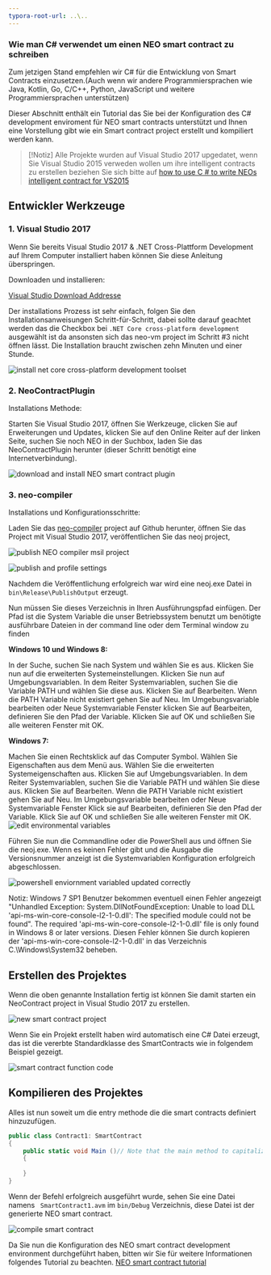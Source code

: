 ```yaml
---
typora-root-url: ..\..
---
```


### Wie man C# verwendet um einen NEO smart contract zu schreiben

Zum jetzigen Stand empfehlen wir C# für die Entwicklung von Smart Contracts einzusetzen.(Auch wenn wir andere Programmiersprachen wie Java, Kotlin, Go, C/C++, Python, JavaScript und weitere Programmiersprachen unterstützen)

Dieser Abschnitt enthält ein Tutorial das Sie bei der Konfiguration des C# development enviroment für NEO smart contracts unterstützt und Ihnen eine Vorstellung gibt wie ein Smart contract project erstellt und kompiliert werden kann. 

   > [!Notiz]
   > Alle Projekte wurden auf Visual Studio 2017 upgedatet, wenn Sie Visual Studio 2015 verweden wollen um ihre intelligent contracts zu erstellen beziehen Sie sich bitte auf [how to use C # to write NEOs intelligent contract for VS2015](getting-started-2015.md)

## Entwickler Werkzeuge

### 1. Visual Studio 2017

Wenn Sie bereits Visual Studio 2017 & .NET Cross-Plattform Development auf Ihrem Computer installiert haben können Sie diese Anleitung überspringen. 

Downloaden und installieren: 

[Visual Studio Download Addresse](https://www.visualstudio.com/products/visual-studio-community-vs)

Der installations Prozess ist sehr einfach, folgen Sie den Installationsanweisungen Schritt-für-Schritt, dabei sollte darauf geachtet werden das die Checkbox bei `.NET Core cross-platform development` ausgewählt ist da ansonsten sich das neo-vm project im Schritt #3 nicht öffnen lässt. 
Die Installation braucht zwischen zehn Minuten und einer Stunde. 

![install net core cross-platform development toolset](/assets/install_core_cross_platform_development_toolset.png)

### 2. NeoContractPlugin

Installations Methode:

Starten Sie Visual Studio 2017, öffnen Sie Werkzeuge, clicken Sie auf Erweiterungen und Updates, klicken Sie auf den Online Reiter auf der linken Seite, suchen Sie noch NEO in der Suchbox, laden Sie das NeoContractPlugin herunter (dieser Schritt benötigt eine Internetverbindung).

![download and install NEO smart contract plugin](/assets/download_and_install_smart_contract_plugin.png)

### 3. neo-compiler

Installations und Konfigurationsschritte: 

Laden Sie das [neo-compiler](https://github.com/neo-project/neo-compiler) project auf Github herunter, öffnen Sie das Project mit Visual Studio 2017, veröffentlichen Sie das neoj project, 

![publish NEO compiler msil project](/assets/publish_neo_compiler_msil_project.png)

![publish and profile settings](/assets/publish_and_profile_settings.png)


Nachdem die Veröffentlichung erfolgreich war wird eine neoj.exe Datei in `bin\Release\PublishOutput` erzeugt.

Nun müssen Sie dieses Verzeichnis in Ihren Ausführungspfad einfügen. Der Pfad ist die System Variable die unser Betriebssystem benutzt um benötigte ausführbare Dateien in der command line oder dem Terminal window zu finden 

**Windows 10 und Windows 8:**

  In der Suche, suchen Sie nach System und wählen Sie es aus.
  Klicken Sie nun auf die erweiterten Systemeinstellungen.
  Klicken Sie nun auf Umgebungsvariablen. In dem Reiter Systemvariablen, suchen Sie die Variable PATH und wählen Sie diese aus. Klicken Sie auf Bearbeiten. Wenn die PATH Variable nicht existiert gehen Sie auf Neu.
  Im Umgebungsvariable bearbeiten oder Neue Systemvariable Fenster klicken Sie auf Bearbeiten, definieren Sie den Pfad der Variable. Klicken Sie auf OK und schließen Sie alle weiteren Fenster mit OK. 

**Windows 7:**

  Machen Sie einen Rechtsklick auf das Computer Symbol.
  Wählen Sie Eigenschaften aus dem Menü aus.
  Wählen Sie die erweiterten Systemeigenschaften aus. 
  Klicken Sie auf Umgebungsvariablen. In dem Reiter Systemvariablen, suchen Sie die Variable PATH und wählen Sie diese aus. Klicken Sie auf Bearbeiten. Wenn die PATH Variable nicht existiert gehen Sie auf Neu.
  Im Umgebungsvariable bearbeiten oder Neue Systemvariable Fenster Klick sie auf Bearbeiten, definieren Sie den Pfad der Variable. Klick Sie auf OK und schließen Sie alle weiteren Fenster mit OK. 
![edit environmental variables](/assets/edit_environmental_variables.png)

Führen Sie nun die Commandline oder die PowerShell aus und öffnen Sie die neoj.exe. Wenn es keinen Fehler gibt und die Ausgabe die Versionsnummer anzeigt ist die Systemvariablen Konfiguration erfolgreich abgeschlossen. 

![powershell enviornment variabled updated correctly](/assets/powershell_enviornment_variabled_updated_correctly.png)


Notiz: Windows 7 SP1 Benutzer bekommen eventuell einen Fehler angezeigt "Unhandled Exception: System.DllNotFoundException: Unable to load DLL 'api-ms-win-core-console-l2-1-0.dll': The specified module could not be found". The required 'api-ms-win-core-console-l2-1-0.dll' file is only found in Windows 8 or later versions. Diesen Fehler können Sie durch kopieren der 'api-ms-win-core-console-l2-1-0.dll' in das Verzeichnis C.\Windows\System32 beheben.


## Erstellen des Projektes

Wenn die oben genannte Installation fertig ist können Sie damit starten ein NeoContract project in Visual Studio 2017 zu erstellen. 

![new smart contract project](/assets/new_smart_contract_project.png)

Wenn Sie ein Projekt erstellt haben wird automatisch eine C# Datei erzeugt, das ist die vererbte Standardklasse des SmartContracts wie in folgendem Beispiel gezeigt.

![smart contract function code](/assets/smart_contract_function_code.png)


## Kompilieren des Projektes

Alles ist nun soweit um die entry methode die die smart contracts definiert hinzuzufügen.

```c#
public class Contract1: SmartContract
{
    public static void Main ()// Note that the main method to capitalize
    {
        
    }
}
```

Wenn der Befehl erfolgreich ausgeführt wurde, sehen Sie eine Datei namens ` SmartContract1.avm` im `bin/Debug` Verzeichnis, diese Datei ist der generierte NEO smart contract.

![compile smart contract](assets/compile_smart_contract.png)


Da Sie nun die Konfiguration des NEO smart contract development environment durchgeführt haben, bitten wir Sie für weitere Informationen folgendes Tutorial zu beachten.  [NEO smart contract tutorial](tutorial.md)
